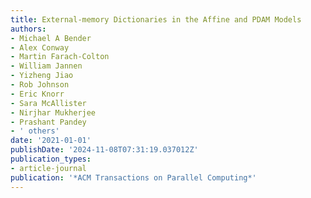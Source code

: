 ```yaml
---
title: External-memory Dictionaries in the Affine and PDAM Models
authors:
- Michael A Bender
- Alex Conway
- Martin Farach-Colton
- William Jannen
- Yizheng Jiao
- Rob Johnson
- Eric Knorr
- Sara McAllister
- Nirjhar Mukherjee
- Prashant Pandey
- ' others'
date: '2021-01-01'
publishDate: '2024-11-08T07:31:19.037012Z'
publication_types:
- article-journal
publication: '*ACM Transactions on Parallel Computing*'
---
```

